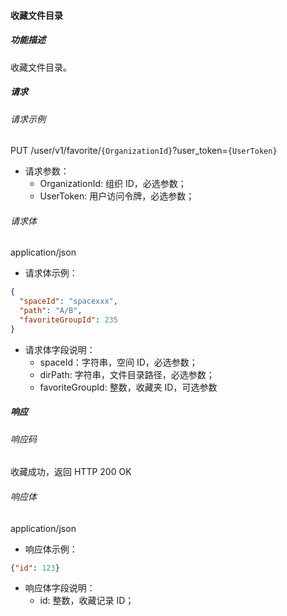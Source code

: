 #### 收藏文件目录

##### 功能描述

收藏文件目录。


##### 请求

###### 请求示例
PUT /user/v1/favorite/`{OrganizationId}`?user_token=`{UserToken}`

- 请求参数：
  - OrganizationId: 组织 ID，必选参数；
  - UserToken: 用户访问令牌，必选参数；
###### 请求体

application/json

- 请求体示例：

```json
{
  "spaceId": "spacexxx",
  "path": "A/B",
  "favoriteGroupId": 235
}
```

- 请求体字段说明：
  - spaceId：字符串，空间 ID，必选参数；
  - dirPath: 字符串，文件目录路径，必选参数；
  - favoriteGroupId: 整数，收藏夹 ID，可选参数

##### 响应

###### 响应码

收藏成功，返回 HTTP 200 OK

###### 响应体

application/json

- 响应体示例：

```json
{"id": 123}
```

- 响应体字段说明：
    - id: 整数，收藏记录 ID；
